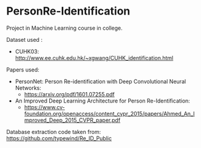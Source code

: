 # PersonRe-Identification

Project in Machine Learning course in college.

Dataset used :
- CUHK03: http://www.ee.cuhk.edu.hk/~xgwang/CUHK_identification.html

Papers used:
- PersonNet: Person Re-identification with Deep Convolutional Neural Networks: 
  - https://arxiv.org/pdf/1601.07255.pdf
- An Improved Deep Learning Architecture for Person Re-Identification:
  - https://www.cv-foundation.org/openaccess/content_cvpr_2015/papers/Ahmed_An_Improved_Deep_2015_CVPR_paper.pdf

Database extraction code taken from:
  https://github.com/typewind/Re_ID_Public
